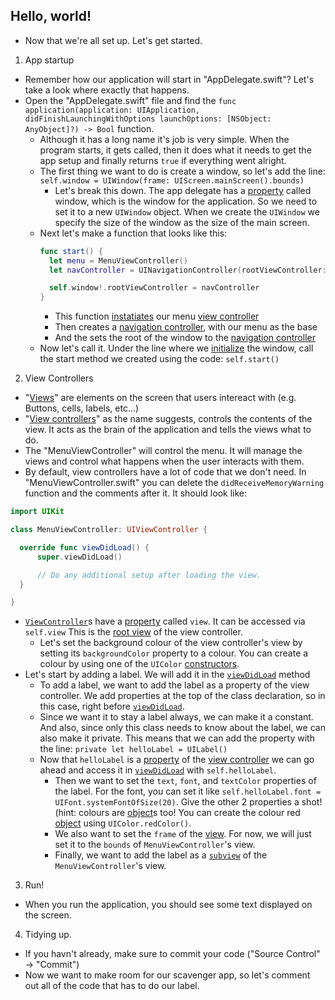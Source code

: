 ## Hello, world!
- Now that we're all set up. Let's get started.
1. App startup
  - Remember how our application will start in "AppDelegate.swift"? Let's take a look where exactly that happens.
  - Open the "AppDelegate.swift" file and find the `func application(application: UIApplication, didFinishLaunchingWithOptions launchOptions: [NSObject: AnyObject]?) -> Bool` function.
    - Although it has a long name it's job is very simple. When the program starts, it gets called, then it does what it needs to get the app setup and finally returns `true` if everything went alright.
    - The first thing we want to do is create a window, so let's add the line: `self.window = UIWindow(frame: UIScreen.mainScreen().bounds)`
      - Let's break this down. The app delegate has a [property](#) called window, which is the window for the application. So we need to set it to a new `UIWindow` object. When we create the `UIWindow` we specify the size of the window as the size of the main screen.
    - Next let's make a function that looks like this:
      ```swift
      func start() {
        let menu = MenuViewController()
        let navController = UINavigationController(rootViewController: menu)

        self.window!.rootViewController = navController
      }
      ```
      - This function [instatiates]() our menu [view controller]()
      - Then creates a [navigation controller](), with our menu as the base
      - And the sets the root of the window to the [navigation controller]()
    - Now let's call it. Under the line where we [initialize]() the window, call the start method we created using the code: `self.start()`
2. View Controllers
  - "[Views]()" are elements on the screen that users intereact with (e.g. Buttons, cells, labels, etc...)
  - "[View controllers]()" as the name suggests, controls the contents of the view. It acts as the brain of the application and tells the views what to do.
  - The "MenuViewController" will control the menu. It will manage the views and control what happens when the user interacts with them.
  - By default, view controllers have a lot of code that we don't need. In "MenuViewController.swift" you can delete the `didReceiveMemoryWarning` function and the comments after it. It should look like:
```swift
import UIKit

class MenuViewController: UIViewController {

  override func viewDidLoad() {
      super.viewDidLoad()

      // Do any additional setup after loading the view.
  }

}
```

  - [`ViewController`]()s have a [property]() called `view`. It can be accessed via `self.view` This is the [root view]() of the view controller.
    - Let's set the background colour of the view controller's view by setting its `backgroundColor` property to a colour. You can create a colour by using one of the `UIColor` [constructors]().
  - Let's start by adding a label. We will add it in the [`viewDidLoad`]() method
    - To add a label, we want to add the label as a property of the view controller. We add properties at the top of the class declaration, so in this case, right before [`viewDidLoad`]().
    - Since we want it to stay a label always, we can make it a constant. And also, since only this class needs to know about the label, we can also make it private. This means that we can add the property with the line: `private let helloLabel = UILabel()`
    - Now that `helloLabel` is a [property]() of the [view controller]() we can go ahead and access it in [`viewDidLoad`]() with `self.helloLabel`.
      - Then we want to set the `text`, `font`, and `textColor` properties of the label. For the font, you can set it like `self.helloLabel.font = UIFont.systemFontOfSize(20)`. Give the other 2 properties a shot! (hint: colours are [object]()s too! You can create the colour red [object]() using `UIColor.redColor()`.
      - We also want to set the `frame` of the [view](). For now, we will just set it to the `bounds` of `MenuViewController`'s view.
      - Finally, we want to add the label as a [`subview`]() of the `MenuViewController`'s view.
3. Run!
  - When you run the application, you should see some text displayed on the screen.
4. Tidying up.
  - If you havn't already, make sure to commit your code ("Source Control" -> "Commit")
  - Now we want to make room for our scavenger app, so let's comment out all of the code that has to do our label.

